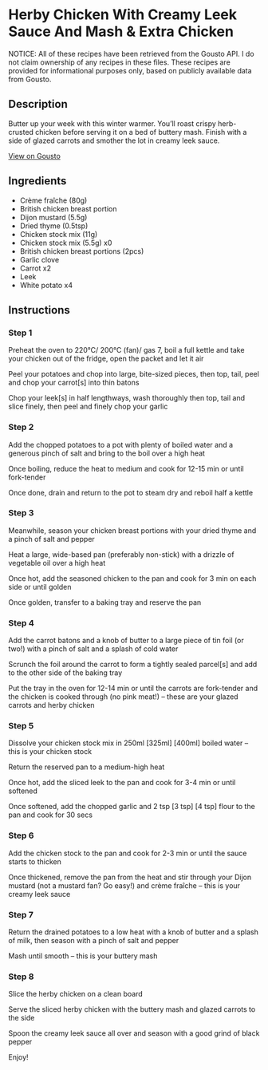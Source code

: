 # Herby Chicken With Creamy Leek Sauce And Mash & Extra Chicken

NOTICE: All of these recipes have been retrieved from the Gousto API. I do not claim ownership of any recipes in these files. These recipes are provided for informational purposes only, based on publicly available data from Gousto.

## Description

Butter up your week with this winter warmer. You’ll roast crispy herb-crusted chicken before serving it on a bed of buttery mash. Finish with a side of glazed carrots and smother the lot in creamy leek sauce. 

[View on Gousto](https://www.gousto.co.uk/recipes/cookbook/herby-chicken-with-creamy-leek-sauce-and-buttery-mash-extra-chicken)

## Ingredients

- Crème fraîche (80g)
- British chicken breast portion
- Dijon mustard (5.5g)
- Dried thyme (0.5tsp)
- Chicken stock mix (11g)
- Chicken stock mix (5.5g) x0
- British chicken breast portions (2pcs)
- Garlic clove
- Carrot x2
- Leek
- White potato x4

## Instructions


### Step 1

Preheat the oven to 220°C/ 200°C (fan)/ gas 7, boil a full kettle and take your chicken out of the fridge, open the packet and let it air

Peel your potatoes and chop into large, bite-sized pieces, then top, tail, peel and chop your carrot[s] into thin batons

Chop your leek[s] in half lengthways, wash thoroughly then top, tail and slice finely, then peel and finely chop your garlic


### Step 2

Add the chopped potatoes to a pot with plenty of boiled water and a generous pinch of salt and bring to the boil over a high heat

Once boiling, reduce the heat to medium and cook for 12-15 min or until fork-tender

Once done, drain and return to the pot to steam dry and reboil half a kettle


### Step 3

Meanwhile, season your chicken breast portions with your dried thyme and a pinch of salt and pepper

Heat a large, wide-based pan (preferably non-stick) with a drizzle of vegetable oil over a high heat

Once hot, add the seasoned chicken to the pan and cook for 3 min on each side or until golden

Once golden, transfer to a baking tray and reserve the pan


### Step 4

Add the carrot batons and a knob of butter to a large piece of tin foil (or two!) with a pinch of salt and a splash of cold water

Scrunch the foil around the carrot to form a tightly sealed parcel[s] and add to the other side of the baking tray

Put the tray in the oven for 12-14 min or until the carrots are fork-tender and the chicken is cooked through (no pink meat!) – these are your glazed carrots and herby chicken


### Step 5

Dissolve your chicken stock mix in 250ml <span class="text-purple">[325ml]</span> <span class="text-danger">[400ml] </span>boiled water – this is your chicken stock

Return the reserved pan to a medium-high heat

Once hot, add the sliced leek to the pan and cook for 3-4 min or until softened

Once softened, add the chopped garlic and 2 tsp <span class="text-purple">[3 tsp]</span> <span class="text-danger">[4 tsp]</span> flour to the pan and cook for 30 secs


### Step 6

Add the chicken stock to the pan and cook for 2-3 min or until the sauce starts to thicken

Once thickened, remove the pan from the heat and stir through your Dijon mustard (not a mustard fan? Go easy!) and crème fraîche – this is your creamy leek sauce


### Step 7

Return the drained potatoes to a low heat with a knob of butter and a splash of milk, then season with a pinch of salt and pepper

Mash until smooth – this is your buttery mash

### Step 8

Slice the herby chicken on a clean board

Serve the sliced herby chicken with the buttery mash and glazed carrots to the side

Spoon the creamy leek sauce all over and season with a good grind of black pepper

Enjoy!

